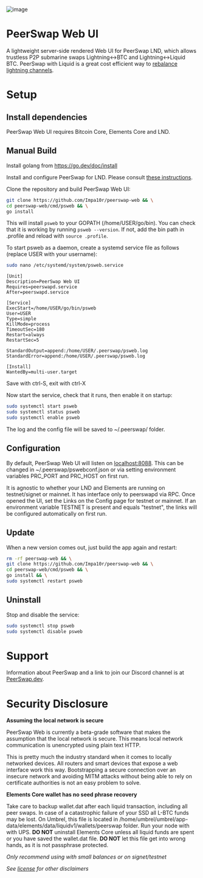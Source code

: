 ![image](https://github.com/Impa10r/peerswap-web/assets/101550606/dce5120d-78ab-473d-b13c-71e55d3f6995)

# PeerSwap Web UI

A lightweight server-side rendered Web UI for PeerSwap LND, which allows trustless P2P submarine swaps Lightning<->BTC and Lightning<->Liquid BTC. PeerSwap with Liquid is a great cost efficient way to [rebalance lightning channels](https://medium.com/@goryachev/liquid-rebalancing-of-lightning-channels-2dadf4b2397a).

# Setup

## Install dependencies

PeerSwap Web UI requires Bitcoin Core, Elements Core and LND.

## Manual Build

Install golang from https://go.dev/doc/install

Install and configure PeerSwap for LND. Please consult [these instructions](https://github.com/ElementsProject/peerswap/blob/master/docs/setup_lnd.md).

Clone the repository and build PeerSwap Web UI:

```bash
git clone https://github.com/Impa10r/peerswap-web && \
cd peerswap-web/cmd/psweb && \
go install
```

This will install `psweb` to your GOPATH (/home/USER/go/bin). You can check that it is working by running `psweb --version`. If not, add the bin path in .profile and reload with `source .profile`.

To start psweb as a daemon, create a systemd service file as follows (replace USER with your username):

```bash
sudo nano /etc/systemd/system/psweb.service
```
```
[Unit]
Description=PeerSwap Web UI
Requires=peerswapd.service
After=peerswapd.service

[Service]
ExecStart=/home/USER/go/bin/psweb
User=USER
Type=simple
KillMode=process
TimeoutSec=180
Restart=always
RestartSec=5

StandardOutput=append:/home/USER/.peerswap/psweb.log
StandardError=append:/home/USER/.peerswap/psweb.log

[Install]
WantedBy=multi-user.target
```
Save with ctrl-S, exit with ctrl-X

Now start the service, check that it runs, then enable it on startup:

```bash
sudo systemctl start psweb
sudo systemctl status psweb
sudo systemctl enable psweb
```

The log and the config file will be saved to ~/.peerswap/ folder. 

## Configuration

By default, PeerSwap Web UI will listen on [localhost:8088](localhost:8088). This can be changed in ~/.peerswap/pswebconf.json or via setting environment variables PRC_PORT and PRC_HOST on first run.

It is agnostic to whether your LND and Elements are running on testnet/signet or mainnet. It has interface only to peerswapd via RPC. Once opened the UI, set the Links on the Config page for testnet or mainnet. If an environment variable TESTNET is present and equals "testnet", the links will be configured automatically on first run.

## Update

When a new version comes out, just build the app again and restart:

```bash
rm -rf peerswap-web && \
git clone https://github.com/Impa10r/peerswap-web && \
cd peerswap-web/cmd/psweb && \
go install && \
sudo systemctl restart psweb
```

## Uninstall

Stop and disable the service:

```bash
sudo systemctl stop psweb
sudo systemctl disable psweb
```

# Support

Information about PeerSwap and a link to join our Discord channel is at [PeerSwap.dev](https://peerswap.dev).

# Security Disclosure

**Assuming the local network is secure**

PeerSwap Web is currently a beta-grade software that makes the assumption that the local network is secure. This means local network communication is unencrypted using plain text HTTP. 

This is pretty much the industry standard when it comes to locally networked devices. All routers and smart devices that expose a web interface work this way. Bootstrapping a secure connection over an insecure network and avoiding MITM attacks without being able to rely on certificate authorities is not an easy problem to solve.

**Elements Core wallet has no seed phrase recovery**

Take care to backup wallet.dat after each liquid transaction, including all peer swaps. In case of a catastrophic failure of your SSD all L-BTC funds may be lost. On Umbrel, this file is located in /home/umbrel/umbrel/app-data/elements/data/liquidv1/wallets/peerswap folder. Run your node with with UPS. **DO NOT** uninstall Elements Core unless all liquid funds are spent or you have saved the wallet.dat file. **DO NOT** let this file get into wrong hands, as it is not passphrase protected. 

*Only recommend using with small balances or on signet/testnet*

*See [license](/LICENSE) for other disclaimers*
